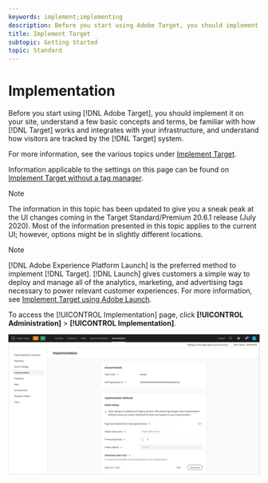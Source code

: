 ```yaml
---
keywords: implement;implementing
description: Before you start using Adobe Target, you should implement it on your site, understand a few basic concepts and terms, be familiar with how Target works and integrates with your infrastructure, and understand how visitors are tracked by the Target system.
title: Implement Target
subtopic: Getting Started
topic: Standard
---
```


# Implementation

Before you start using [!DNL Adobe Target], you should implement it on your site, understand a few basic concepts and terms, be familiar with how [!DNL Target] works and integrates with your infrastructure, and understand how visitors are tracked by the [!DNL Target] system.

For more information, see the various topics under [Implement Target](/help/c-implementing-target/implementing-target.md).

Information applicable to the settings on this page can be found on [Implement Target without a tag manager](/help/c-implementing-target/c-implementing-target-for-client-side-web/how-to-deployatjs/implementing-target-without-a-tag-manager.md). 

>[!NOTE]
>
>The information in this topic has been updated to give you a sneak peak at the UI changes coming in the Target Standard/Premium 20.6.1 release (July 2020). Most of the information presented in this topic applies to the current UI; however, options might be in slightly different locations.

>[!NOTE]
>
>[!DNL Adobe Experience Platform Launch] is the preferred method to implement [!DNL Target]. [!DNL Launch] gives customers a simple way to deploy and manage all of the analytics, marketing, and advertising tags necessary to power relevant customer experiences. For more information, see [Implement Target using Adobe Launch](/help/c-implementing-target/c-implementing-target-for-client-side-web/how-to-deployatjs/cmp-implementing-target-using-adobe-launch.md).  

To access the [!UICONTROL Implementation] page, click **[!UICONTROL Administration]** > **[!UICONTROL Implementation]**.

![Implementation page](/help/administrating-target/assets/implementation.png)